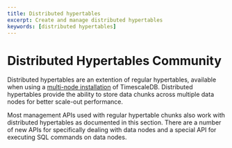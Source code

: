 ```yaml
---
title: Distributed hypertables
excerpt: Create and manage distributed hypertables
keywords: [distributed hypertables]
---
```


# Distributed Hypertables <Tag type="community">Community</Tag>

Distributed hypertables are an extention of regular hypertables, available when
using a [multi-node installation][getting-started-multi-node] of TimescaleDB.
Distributed hypertables provide the ability to store data chunks across multiple
data nodes for better scale-out performance.

Most management APIs used with regular hypertable chunks also work with distributed
hypertables as documented in this section. There are a number of new APIs for
specifically dealing with data nodes and a special API for executing SQL commands
on data nodes.

[getting-started-multi-node]: /timescaledb/:currentVersion:/how-to-guides/multinode-timescaledb/
